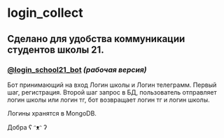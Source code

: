 # login_collect
<h2>Сделано для удобства коммуникации студентов школы 21.</h2>


### [@login_school21_bot](https://t.me/login_school21_bot "Telegram channel") ***(рабочая версия)***

Бот принимающий на вход Логин школы и Логин телеграмм. 
Первый шаг, регистрация. Второй шаг запрос в БД, пользователь отправляет логин школы или логин тг, бот возвращает логин тг и логин школы.


Логины хранятся в MongoDB.


Добра ʕ ᵔᴥᵔ ʔ 
